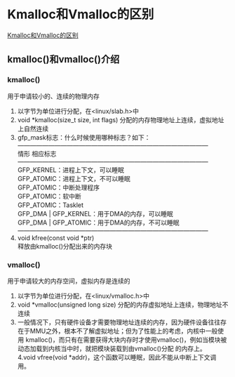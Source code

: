 # Kmalloc和Vmalloc的区别

[Kmalloc和Vmalloc的区别](https://www.cnblogs.com/wuchanming/p/4465155.html)

## kmalloc()和vmalloc()介绍

### kmalloc()

用于申请较小的、连续的物理内存

1. 以字节为单位进行分配，在<linux/slab.h>中  
2. void *kmalloc(size_t size, int flags) 分配的内存物理地址上连续，虚拟地址上自然连续  
3. gfp_mask标志：什么时候使用哪种标志？如下：  
———————————————————————————————  
情形 相应标志  
———————————————————————————————  
GFP_KERNEL：进程上下文，可以睡眠  
GFP_ATOMIC：进程上下文，不可以睡眠  
GFP_ATOMIC：中断处理程序  
GFP_ATOMIC：软中断  
GFP_ATOMIC：Tasklet  
GFP_DMA | GFP_KERNEL：用于DMA的内存，可以睡眠  
GFP_DMA | GFP_ATOMIC：用于DMA的内存，不可以睡眠  
———————————————————————————————  
4. void kfree(const void *ptr)  
释放由kmalloc()分配出来的内存块  

### vmalloc()

用于申请较大的内存空间，虚拟内存是连续的

1. 以字节为单位进行分配，在<linux/vmalloc.h>中  
2. void *vmalloc(unsigned long size) 分配的内存虚拟地址上连续，物理地址不连续  
3. 一般情况下，只有硬件设备才需要物理地址连续的内存，因为硬件设备往往存在于MMU之外，根本不了解虚拟地址；但为了性能上的考虑，内核中一般使用 kmalloc()，而只有在需要获得大块内存时才使用vmalloc()，例如当模块被动态加载到内核当中时，就把模块装载到由vmalloc()分配 的内存上。  
4.void vfree(void *addr)，这个函数可以睡眠，因此不能从中断上下文调用。  
